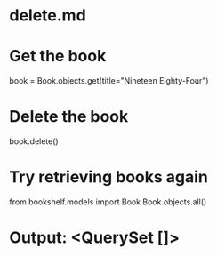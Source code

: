 # delete.md

# Get the book
book = Book.objects.get(title="Nineteen Eighty-Four")

# Delete the book
book.delete()

# Try retrieving books again
from bookshelf.models import Book
Book.objects.all()
# Output: <QuerySet []>